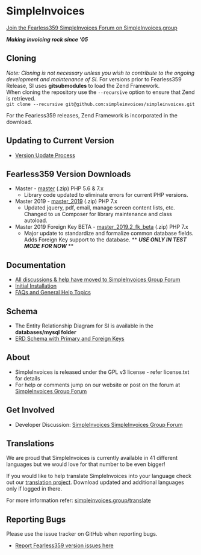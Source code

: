 # SimpleInvoices
<a href="https://simpleinvoices.group/" target="_blank">Join the Fearless359 SimpleInvoices Forum on SimpleInvoices.group</a>

***Making invoicing rock since '05***

## Cloning
*Note: Cloning is not necessary unless you wish to contribute to the ongoing development and maintenance of SI.*
For versions prior to Fearless359 Release, SI uses **gitsubmodules** to load the Zend Framework.  
When cloning the repository use the `--recursive` option to ensure that Zend is retrieved.  
`git clone --recursive git@github.com:simpleinvoices/simpleinvoices.git`

For the Fearless359 releases, Zend Framework is incorporated in the download.

## Updating to Current Version
* [Version Update Process](https://simpleinvoices.group/version_update/)

## Fearless359 Version Downloads
* Master - [master](https://github.com/fearless359/simpleinvoices/archive/master.zip) (.zip) PHP 5.6 & 7.x
  * Library code updated to eliminate errors for current PHP versions.
* Master 2019 - [master_2019](https://github.com/fearless359/simpleinvoices/archive/master_2019.zip) (.zip) PHP 7.x
  * Updated jquery, pdf, email, manage screen content lists, etc. Changed to us Composer for library maintenance and class autoload.
* Master 2019 Foreign Key BETA - [master_2019.2_fk_beta](https://github.com/fearless359/simpleinvoices/archive/master_2019.2_fk_beta.zip) (.zip) PHP 7.x
  * Major update to standardize and formalize common database fields. Adds Foreign Key support to the database. ** ***USE ONLY IN TEST MODE FOR NOW*** **

## Documentation
* [All discussions & help have moved to SimpleInvoices Group Forum](https://simpleinvoices.group)
* [Initial Installation](https://simpleinvoices.group/installation/)
* [FAQs and General Help Topics](https://simpleinvoices.group)

## Schema
* The Entity Relationship Diagram for SI is available in the **databases/mysql folder**
* [ERD Schema with Primary and Foreign Keys](https://github.com/apmuthu/simpleinvoices/raw/master/databases/mysql/SI_Schema_2013.1.beta.5.1_PKFK.png)

## About
* SimpleInvoices is released under the GPL v3 license - refer license.txt for details
* For help or comments jump on our website or post on the forum at [SimpleInvoices Group Forum](https://simpleinvoices.group)

## Get Involved
* Developer Discussion: [SimpleInvoices SimpleInvoices Group Forum](https://simpleinvoices.group)

## Translations
We are proud that SimpleInvoices is currently available in 41 different languages but we would love for that number to be even bigger!

If you would like to help translate SimpleInvoices into your language check out our [translation project](https://www.transifex.com/projects/p/SimpleInvoices/). Download updated and additional languages only if logged in there.

For more information refer: [simpleinvoices.group/translate](https://simpleinvoices.group/translate)

## Reporting Bugs
Please use the issue tracker on GitHub when reporting bugs.
* [Report Fearless359 version issues here](https://github.com/fearless359/simpleinvoices/issues)

